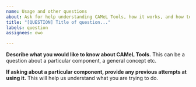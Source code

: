 ```yaml
---
name: Usage and other questions
about: Ask for help understanding CAMeL Tools, how it works, and how to use it.
title: "[QUESTION] Title of question..."
labels: question
assignees: owo

---
```


**Describe what you would like to know about CAMeL Tools.**
This can be a question about a particular component, a general concept etc.

**If asking about a particular component, provide any previous attempts at using it.**
This will help us understand what you are trying to do.

